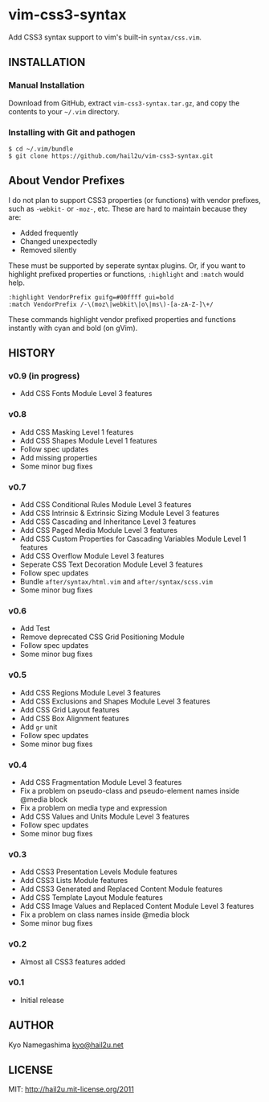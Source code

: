 vim-css3-syntax
===============

Add CSS3 syntax support to vim's built-in `syntax/css.vim`.


INSTALLATION
------------

### Manual Installation

Download from GitHub, extract `vim-css3-syntax.tar.gz`, and copy the contents to your `~/.vim` directory.


### Installing with Git and pathogen

    $ cd ~/.vim/bundle
    $ git clone https://github.com/hail2u/vim-css3-syntax.git


About Vendor Prefixes
---------------------

I do not plan to support CSS3 properties (or functions) with vendor prefixes, such as `-webkit-` or `-moz-`, etc. These are hard to maintain because they are:

  * Added frequently
  * Changed unexpectedly
  * Removed silently

These must be supported by seperate syntax plugins. Or, if you want to highlight prefixed properties or functions, `:highlight` and `:match` would help.

    :highlight VendorPrefix guifg=#00ffff gui=bold
    :match VendorPrefix /-\(moz\|webkit\|o\|ms\)-[a-zA-Z-]\+/

These commands highlight vendor prefixed properties and functions instantly with cyan and bold (on gVim).


HISTORY
-------

### v0.9 (in progress)

  * Add CSS Fonts Module Level 3 features


### v0.8

  * Add CSS Masking Level 1 features
  * Add CSS Shapes Module Level 1 features
  * Follow spec updates
  * Add missing properties
  * Some minor bug fixes


### v0.7

  * Add CSS Conditional Rules Module Level 3 features
  * Add CSS Intrinsic & Extrinsic Sizing Module Level 3 features
  * Add CSS Cascading and Inheritance Level 3 features
  * Add CSS Paged Media Module Level 3 features
  * Add CSS Custom Properties for Cascading Variables Module Level 1 features
  * Add CSS Overflow Module Level 3 features
  * Seperate CSS Text Decoration Module Level 3 features
  * Follow spec updates
  * Bundle `after/syntax/html.vim` and `after/syntax/scss.vim`
  * Some minor bug fixes


### v0.6

  * Add Test
  * Remove deprecated CSS Grid Positioning Module
  * Follow spec updates
  * Some minor bug fixes


### v0.5

  * Add CSS Regions Module Level 3 features
  * Add CSS Exclusions and Shapes Module Level 3 features
  * Add CSS Grid Layout features
  * Add CSS Box Alignment features
  * Add `gr` unit
  * Follow spec updates
  * Some minor bug fixes


### v0.4

  * Add CSS Fragmentation Module Level 3 features
  * Fix a problem on pseudo-class and pseudo-element names inside @media block
  * Fix a problem on media type and expression
  * Add CSS Values and Units Module Level 3 features
  * Follow spec updates
  * Some minor bug fixes


### v0.3

  * Add CSS3 Presentation Levels Module features
  * Add CSS3 Lists Module features
  * Add CSS3 Generated and Replaced Content Module features
  * Add CSS Template Layout Module features
  * Add CSS Image Values and Replaced Content Module Level 3 features
  * Fix a problem on class names inside @media block
  * Some minor bug fixes


### v0.2

  * Almost all CSS3 features added


### v0.1

  * Initial release


AUTHOR
------

Kyo Namegashima <kyo@hail2u.net>


LICENSE
-------

MIT: http://hail2u.mit-license.org/2011
